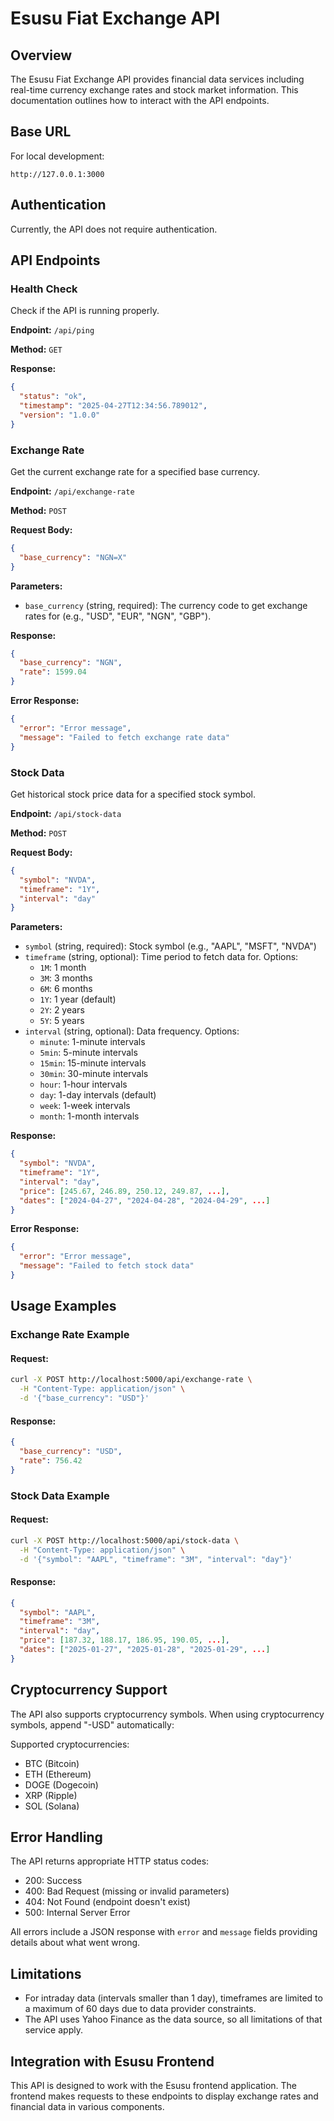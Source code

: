 # Esusu Fiat Exchange API

## Overview

The Esusu Fiat Exchange API provides financial data services including real-time currency exchange rates and stock market information. This documentation outlines how to interact with the API endpoints.

## Base URL

For local development:
```
http://127.0.0.1:3000
```

## Authentication

Currently, the API does not require authentication.

## API Endpoints

### Health Check

Check if the API is running properly.

**Endpoint:** `/api/ping`

**Method:** `GET`

**Response:**
```json
{
  "status": "ok",
  "timestamp": "2025-04-27T12:34:56.789012",
  "version": "1.0.0"
}
```

### Exchange Rate

Get the current exchange rate for a specified base currency.

**Endpoint:** `/api/exchange-rate`

**Method:** `POST`

**Request Body:**
```json
{
  "base_currency": "NGN=X"
}
```

**Parameters:**
- `base_currency` (string, required): The currency code to get exchange rates for (e.g., "USD", "EUR", "NGN", "GBP").

**Response:**
```json
{
  "base_currency": "NGN",
  "rate": 1599.04
}
```

**Error Response:**
```json
{
  "error": "Error message",
  "message": "Failed to fetch exchange rate data"
}
```

### Stock Data

Get historical stock price data for a specified stock symbol.

**Endpoint:** `/api/stock-data`

**Method:** `POST`

**Request Body:**
```json
{
  "symbol": "NVDA",
  "timeframe": "1Y",
  "interval": "day"
}
```

**Parameters:**
- `symbol` (string, required): Stock symbol (e.g., "AAPL", "MSFT", "NVDA")
- `timeframe` (string, optional): Time period to fetch data for. Options:
  - `1M`: 1 month
  - `3M`: 3 months
  - `6M`: 6 months
  - `1Y`: 1 year (default)
  - `2Y`: 2 years
  - `5Y`: 5 years
- `interval` (string, optional): Data frequency. Options:
  - `minute`: 1-minute intervals
  - `5min`: 5-minute intervals
  - `15min`: 15-minute intervals
  - `30min`: 30-minute intervals
  - `hour`: 1-hour intervals
  - `day`: 1-day intervals (default)
  - `week`: 1-week intervals
  - `month`: 1-month intervals

**Response:**
```json
{
  "symbol": "NVDA",
  "timeframe": "1Y",
  "interval": "day",
  "price": [245.67, 246.89, 250.12, 249.87, ...],
  "dates": ["2024-04-27", "2024-04-28", "2024-04-29", ...]
}
```

**Error Response:**
```json
{
  "error": "Error message",
  "message": "Failed to fetch stock data"
}
```

## Usage Examples

### Exchange Rate Example

#### Request:

```bash
curl -X POST http://localhost:5000/api/exchange-rate \
  -H "Content-Type: application/json" \
  -d '{"base_currency": "USD"}'
```

#### Response:

```json
{
  "base_currency": "USD",
  "rate": 756.42
}
```

### Stock Data Example

#### Request:

```bash
curl -X POST http://localhost:5000/api/stock-data \
  -H "Content-Type: application/json" \
  -d '{"symbol": "AAPL", "timeframe": "3M", "interval": "day"}'
```

#### Response:

```json
{
  "symbol": "AAPL",
  "timeframe": "3M",
  "interval": "day",
  "price": [187.32, 188.17, 186.95, 190.05, ...],
  "dates": ["2025-01-27", "2025-01-28", "2025-01-29", ...]
}
```

## Cryptocurrency Support

The API also supports cryptocurrency symbols. When using cryptocurrency symbols, append "-USD" automatically:

Supported cryptocurrencies:
- BTC (Bitcoin)
- ETH (Ethereum)
- DOGE (Dogecoin)
- XRP (Ripple)
- SOL (Solana)

## Error Handling

The API returns appropriate HTTP status codes:

- 200: Success
- 400: Bad Request (missing or invalid parameters)
- 404: Not Found (endpoint doesn't exist)
- 500: Internal Server Error

All errors include a JSON response with `error` and `message` fields providing details about what went wrong.

## Limitations

- For intraday data (intervals smaller than 1 day), timeframes are limited to a maximum of 60 days due to data provider constraints.
- The API uses Yahoo Finance as the data source, so all limitations of that service apply.

## Integration with Esusu Frontend

This API is designed to work with the Esusu frontend application. The frontend makes requests to these endpoints to display exchange rates and financial data in various components.

